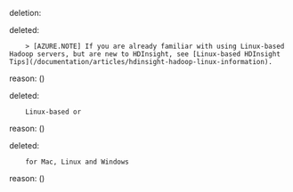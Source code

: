 deletion:

deleted:

		> [AZURE.NOTE] If you are already familiar with using Linux-based Hadoop servers, but are new to HDInsight, see [Linux-based HDInsight Tips](/documentation/articles/hdinsight-hadoop-linux-information).

reason: ()

deleted:

		Linux-based or

reason: ()

deleted:

		for Mac, Linux and Windows

reason: ()


